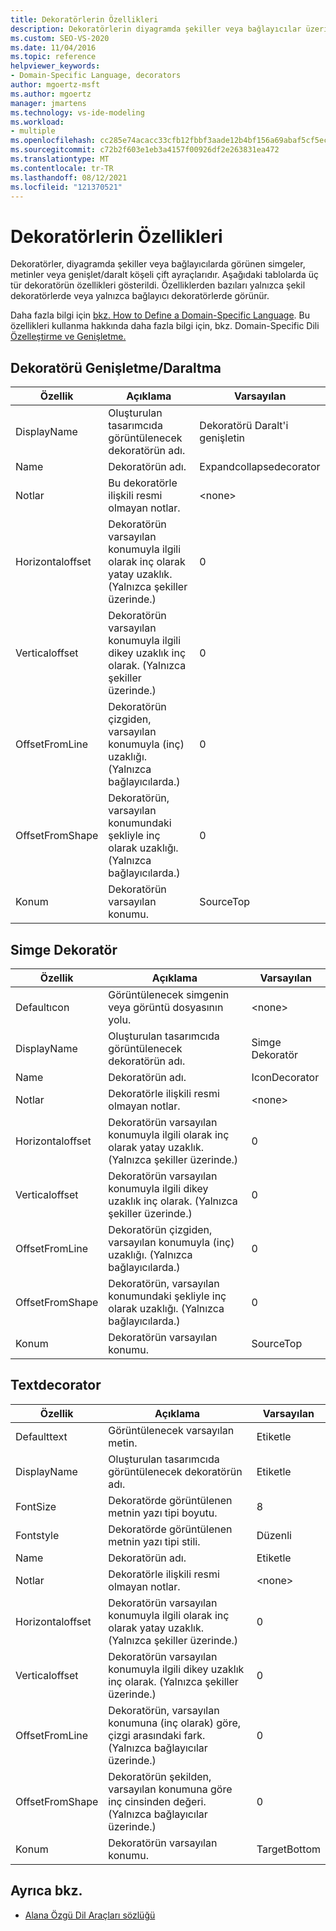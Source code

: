 ```yaml
---
title: Dekoratörlerin Özellikleri
description: Dekoratörlerin diyagramda şekiller veya bağlayıcılar üzerinde görünen simgeler, metinler veya genişlet/daralt köşeli çift ayraçları olduğunu öğrenin.
ms.custom: SEO-VS-2020
ms.date: 11/04/2016
ms.topic: reference
helpviewer_keywords:
- Domain-Specific Language, decorators
author: mgoertz-msft
ms.author: mgoertz
manager: jmartens
ms.technology: vs-ide-modeling
ms.workload:
- multiple
ms.openlocfilehash: cc285e74acacc33cfb12fbbf3aade12b4bf156a69abaf5cf5ec27e3e3f3468e5
ms.sourcegitcommit: c72b2f603e1eb3a4157f00926df2e263831ea472
ms.translationtype: MT
ms.contentlocale: tr-TR
ms.lasthandoff: 08/12/2021
ms.locfileid: "121370521"
---
```

# <a name="properties-of-decorators"></a>Dekoratörlerin Özellikleri
Dekoratörler, diyagramda şekiller veya bağlayıcılarda görünen simgeler, metinler veya genişlet/daralt köşeli çift ayraçlarıdır. Aşağıdaki tablolarda üç tür dekoratörün özellikleri gösterildi. Özelliklerden bazıları yalnızca şekil dekoratörlerde veya yalnızca bağlayıcı dekoratörlerde görünür.

 Daha fazla bilgi için [bkz. How to Define a Domain-Specific Language](../modeling/how-to-define-a-domain-specific-language.md). Bu özellikleri kullanma hakkında daha fazla bilgi için, bkz. Domain-Specific Dili [Özelleştirme ve Genişletme.](../modeling/customizing-and-extending-a-domain-specific-language.md)

## <a name="expandcollapse-decorator"></a>Dekoratörü Genişletme/Daraltma

|Özellik|Açıklama|Varsayılan|
|-|-|-|
|DisplayName|Oluşturulan tasarımcıda görüntülenecek dekoratörün adı.|Dekoratörü Daralt'i genişletin|
|Name|Dekoratörün adı.|Expandcollapsedecorator|
|Notlar|Bu dekoratörle ilişkili resmi olmayan notlar.|\<none>|
|Horizontaloffset|Dekoratörün varsayılan konumuyla ilgili olarak inç olarak yatay uzaklık. (Yalnızca şekiller üzerinde.)|0|
|Verticaloffset|Dekoratörün varsayılan konumuyla ilgili dikey uzaklık inç olarak. (Yalnızca şekiller üzerinde.)|0|
|OffsetFromLine|Dekoratörün çizgiden, varsayılan konumuyla (inç) uzaklığı. (Yalnızca bağlayıcılarda.)|0|
|OffsetFromShape|Dekoratörün, varsayılan konumundaki şekliyle inç olarak uzaklığı. (Yalnızca bağlayıcılarda.)|0|
|Konum|Dekoratörün varsayılan konumu.|SourceTop|

## <a name="icon-decorator"></a>Simge Dekoratör

|Özellik|Açıklama|Varsayılan|
|-|-|-|
|Defaultıcon|Görüntülenecek simgenin veya görüntü dosyasının yolu.|\<none>|
|DisplayName|Oluşturulan tasarımcıda görüntülenecek dekoratörün adı.|Simge Dekoratör|
|Name|Dekoratörün adı.|IconDecorator|
|Notlar|Dekoratörle ilişkili resmi olmayan notlar.|\<none>|
|Horizontaloffset|Dekoratörün varsayılan konumuyla ilgili olarak inç olarak yatay uzaklık. (Yalnızca şekiller üzerinde.)|0|
|Verticaloffset|Dekoratörün varsayılan konumuyla ilgili dikey uzaklık inç olarak. (Yalnızca şekiller üzerinde.)|0|
|OffsetFromLine|Dekoratörün çizgiden, varsayılan konumuyla (inç) uzaklığı. (Yalnızca bağlayıcılarda.)|0|
|OffsetFromShape|Dekoratörün, varsayılan konumundaki şekliyle inç olarak uzaklığı. (Yalnızca bağlayıcılarda.)|0|
|Konum|Dekoratörün varsayılan konumu.|SourceTop|

## <a name="textdecorator"></a>Textdecorator

|Özellik|Açıklama|Varsayılan|
|-|-|-|
|Defaulttext|Görüntülenecek varsayılan metin.|Etiketle|
|DisplayName|Oluşturulan tasarımcıda görüntülenecek dekoratörün adı.|Etiketle|
|FontSize|Dekoratörde görüntülenen metnin yazı tipi boyutu.|8|
|Fontstyle|Dekoratörde görüntülenen metnin yazı tipi stili.|Düzenli|
|Name|Dekoratörün adı.|Etiketle|
|Notlar|Dekoratörle ilişkili resmi olmayan notlar.|\<none>|
|Horizontaloffset|Dekoratörün varsayılan konumuyla ilgili olarak inç olarak yatay uzaklık. (Yalnızca şekiller üzerinde.)|0|
|Verticaloffset|Dekoratörün varsayılan konumuyla ilgili dikey uzaklık inç olarak. (Yalnızca şekiller üzerinde.)|0|
|OffsetFromLine|Dekoratörün, varsayılan konumuna (inç olarak) göre, çizgi arasındaki fark. (Yalnızca bağlayıcılar üzerinde.)|0|
|OffsetFromShape|Dekoratörün şekilden, varsayılan konumuna göre inç cinsinden değeri. (Yalnızca bağlayıcılar üzerinde.)|0|
|Konum|Dekoratörün varsayılan konumu.|TargetBottom|

## <a name="see-also"></a>Ayrıca bkz.

- [Alana Özgü Dil Araçları sözlüğü](/previous-versions/bb126564(v=vs.100))